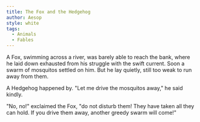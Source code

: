 ```yaml
---
title: The Fox and the Hedgehog
author: Aesop
style: white
tags:
  - Animals
  - Fables
---
```


A Fox, swimming across a river, was barely able to reach the bank, where he laid down exhausted from his struggle with the swift current. Soon a swarm of mosquitos settled on him. But he lay quietly, still too weak to run away from them.

A Hedgehog happened by. "Let me drive the mosquitos away," he said kindly.

"No, no!" exclaimed the Fox, "do not disturb them! They have taken all they can hold. If you drive them away, another greedy swarm will come!"
